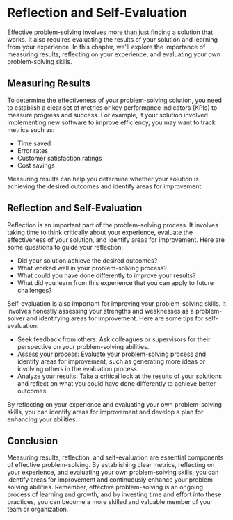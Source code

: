 Reflection and Self-Evaluation
=========================================================================================

Effective problem-solving involves more than just finding a solution that works. It also requires evaluating the results of your solution and learning from your experience. In this chapter, we'll explore the importance of measuring results, reflecting on your experience, and evaluating your own problem-solving skills.

Measuring Results
-----------------

To determine the effectiveness of your problem-solving solution, you need to establish a clear set of metrics or key performance indicators (KPIs) to measure progress and success. For example, if your solution involved implementing new software to improve efficiency, you may want to track metrics such as:

* Time saved
* Error rates
* Customer satisfaction ratings
* Cost savings

Measuring results can help you determine whether your solution is achieving the desired outcomes and identify areas for improvement.

Reflection and Self-Evaluation
------------------------------

Reflection is an important part of the problem-solving process. It involves taking time to think critically about your experience, evaluate the effectiveness of your solution, and identify areas for improvement. Here are some questions to guide your reflection:

* Did your solution achieve the desired outcomes?
* What worked well in your problem-solving process?
* What could you have done differently to improve your results?
* What did you learn from this experience that you can apply to future challenges?

Self-evaluation is also important for improving your problem-solving skills. It involves honestly assessing your strengths and weaknesses as a problem-solver and identifying areas for improvement. Here are some tips for self-evaluation:

* Seek feedback from others: Ask colleagues or supervisors for their perspective on your problem-solving abilities.
* Assess your process: Evaluate your problem-solving process and identify areas for improvement, such as generating more ideas or involving others in the evaluation process.
* Analyze your results: Take a critical look at the results of your solutions and reflect on what you could have done differently to achieve better outcomes.

By reflecting on your experience and evaluating your own problem-solving skills, you can identify areas for improvement and develop a plan for enhancing your abilities.

Conclusion
----------

Measuring results, reflection, and self-evaluation are essential components of effective problem-solving. By establishing clear metrics, reflecting on your experience, and evaluating your own problem-solving skills, you can identify areas for improvement and continuously enhance your problem-solving abilities. Remember, effective problem-solving is an ongoing process of learning and growth, and by investing time and effort into these practices, you can become a more skilled and valuable member of your team or organization.
